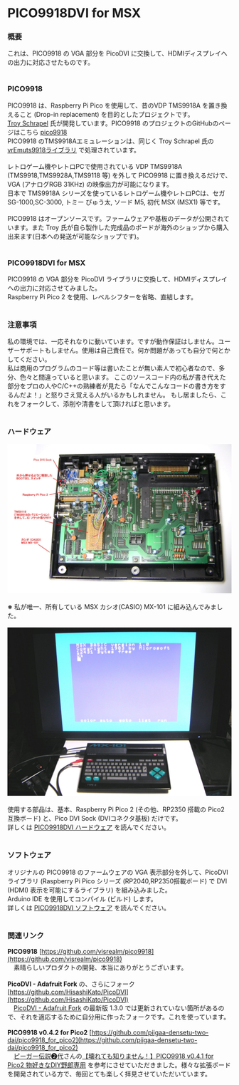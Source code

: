 # PICO9918DVI for MSX

### 概要

これは、PICO9918 の VGA 部分を PicoDVI に交換して、HDMIディスプレイへの出力に対応させたものです。</br></br>

### PICO9918

PICO9918 は、Raspberry Pi Pico を使用して、昔のVDP TMS9918A を置き換えること (Drop-in replacement) を目的としたプロジェクトです。  
[Troy Schrapel](https://github.com/visrealm) 氏が開発しています。PICO9918 のプロジェクトのGitHubのページはこちら [pico9918](https://github.com/visrealm/pico9918)  
PICO9918 のTMS9918Aエミュレーションは、同じく Troy Schrapel 氏の [vrEmuts9918ライブラリ](https://github.com/visrealm/vrEmuTms9918) で処理されています。</br></br>
レトロゲーム機やレトロPCで使用されている VDP TMS9918A (TMS9918,TMS9928A,TMS9118 等) を外して PICO9918 に置き換えるだけで、VGA (アナログRGB 31KHz) の映像出力が可能になります。  
日本で TMS9918A シリーズを使っているレトロゲーム機やレトロPCは、セガ SG-1000,SC-3000, トミー ぴゅう太, ソード M5, 初代 MSX (MSX1) 等です。</br></br>
PICO9918 はオープンソースです。ファームウェアや基板のデータが公開されています。また Troy 氏が自ら製作した完成品のボードが海外のショップから購入出来ます(日本への発送が可能なショップです)。</br></br>

### PICO9918DVI for MSX

PICO9918 の VGA 部分を PicoDVI ライブラリに交換して、HDMIディスプレイへの出力に対応させてみました。  
Raspberry Pi Pico 2 を使用、レベルシフターを省略、直結します。</br></br>

### 注意事項

私の環境では、一応それなりに動いています。ですが動作保証はしません。ユーザーサポートもしません。使用は自己責任で。何か問題があっても自分で何とかしてください。  
私は商用のプログラムのコード等は書いたことが無い素人で初心者なので、多分、色々と間違っていると思います。 ここのソースコード内の私が書き代えた部分をプロの人やC/C++の熟練者が見たら「なんでこんなコードの書き方をするんだよ！」と怒りさえ覚える人がいるかもしれません。 もし居ましたら、これをフォークして、添削や清書をして頂ければと思います。</br></br>

### ハードウェア

<img src="img/PICO9918DVIinMX101.jpg" width="600"></br></br>
**※** 私が唯一、所有している MSX カシオ(CASIO) MX-101 に組み込んでみました。</br></br>
<img src="img/PICO9918DVI_4.jpg" width="600"></br></br>
使用する部品は、基本、Raspberry Pi Pico 2 (その他、RP2350 搭載の Pico2 互換ボード) と、Pico DVI Sock (DVIコネクタ基板) だけです。  
詳しくは [PICO9918DVI ハードウェア](/Hardware/README.md) を読んでください。</br></br>

### ソフトウェア

オリジナルの PICO9918 のファームウェアの VGA 表示部分を外して、PicoDVIライブラリ (Raspberry Pi Pico シリーズ (RP2040,RP2350搭載ボード) で DVI (HDMI) 表示を可能にするライブラリ) を組み込みました。  
Arduino IDE を使用してコンパイル (ビルド) します。  
詳しくは [PICO9918DVI ソフトウェア](/Software/README.md) を読んでください。</br></br>

### 関連リンク

**PICO9918** [https://github.com/visrealm/pico9918](https://github.com/visrealm/pico9918)  
　素晴らしいプロダクトの開発、本当にありがとうございます。</br></br>
**PicoDVI - Adafruit Fork** の、さらにフォーク [https://github.com/HisashiKato/PicoDVI](https://github.com/HisashiKato/PicoDVI)  
　[PicoDVI - Adafruit Fork](https://github.com/adafruit/PicoDVI) の最新版 1.3.0 では更新されていない箇所があるので、それを適応するために自分用に作ったフォークです。これを使っています。</br></br>
**PICO9918 v0.4.2 for Pico2** [https://github.com/piigaa-densetu-two-dai/pico9918_for_pico2](https://github.com/piigaa-densetu-two-dai/pico9918_for_pico2)  
　[ピーガー伝説➋代](https://x.com/AOldfJaHcEmvAWC/)さんの[【壊れても知りません！】PICO9918 v0.4.1 for Pico2
物好きなDIY野郎専用](https://x.com/AOldfJaHcEmvAWC/status/1842423985910534281) を参考にさせていただきました。様々な拡張ボードを開発されている方で、毎回とても楽しく拝見させていただいています。

